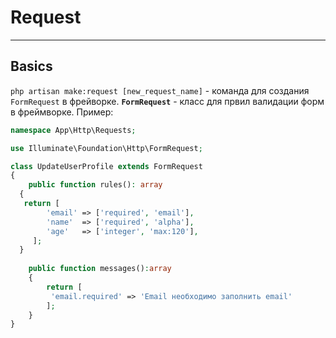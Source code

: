 # Request
***
## Basics
`php artisan make:request [new_request_name]` - команда для создания `FormRequest` в фрейворке. 
**`FormRequest`** - класс для првил валидации форм в фреймворке.
Пример:
``` php
namespace App\Http\Requests;

use Illuminate\Foundation\Http\FormRequest;

class UpdateUserProfile extends FormRequest
{
	public function rules(): array
  {
   return [
		'email' => ['required', 'email'],
		'name'  => ['required', 'alpha'],
		'age'   => ['integer', 'max:120'],
	 ];
  }
	
	public function messages():array
	{
		return [
		 'email.required' => 'Email необходимо заполнить email'
		];
	}
}
```
